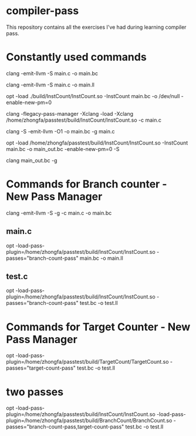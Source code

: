 # compiler-pass
This repository contains all the exercises I've had during learning compiler pass.

# Constantly used commands
clang -emit-llvm -S main.c -o main.bc

clang -emit-llvm -S main.c -o main.ll

opt -load ./build/InstCount/InstCount.so -InstCount main.bc -o /dev/null -enable-new-pm=0

clang -flegacy-pass-manager -Xclang -load -Xclang /home/zhongfa/passtest/build/InstCount/InstCount.so -c main.c

clang -S -emit-llvm -O1  -o main.bc -g main.c   

opt -load /home/zhongfa/passtest/build/InstCount/InstCount.so -InstCount main.bc -o main_out.bc -enable-new-pm=0 -S

clang main_out.bc -g  

# Commands for Branch counter - New Pass Manager

clang -emit-llvm -S -g -c main.c -o main.bc
## main.c
opt -load-pass-plugin=/home/zhongfa/passtest/build/InstCount/InstCount.so -passes="branch-count-pass" main.bc -o main.ll
## test.c
opt -load-pass-plugin=/home/zhongfa/passtest/build/InstCount/InstCount.so -passes="branch-count-pass" test.bc -o test.ll

# Commands for Target Counter - New Pass Manager
opt -load-pass-plugin=/home/zhongfa/passtest/build/TargetCount/TargetCount.so -passes="target-count-pass" test.bc -o test.ll

# two passes
opt -load-pass-plugin=/home/zhongfa/passtest/build/InstCount/InstCount.so -load-pass-plugin=/home/zhongfa/passtest/build/BranchCount/BranchCount.so -passes="branch-count-pass,target-count-pass" test.bc -o test.ll